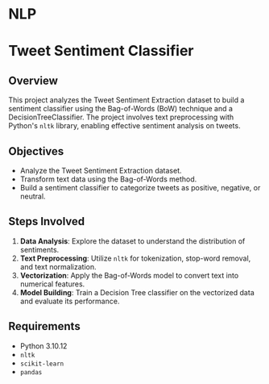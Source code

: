# NLP
# Tweet Sentiment Classifier

## Overview

This project analyzes the Tweet Sentiment Extraction dataset to build a sentiment classifier using the Bag-of-Words (BoW) technique and a DecisionTreeClassifier. The project involves text preprocessing with Python's `nltk` library, enabling effective sentiment analysis on tweets.

## Objectives

- Analyze the Tweet Sentiment Extraction dataset.
- Transform text data using the Bag-of-Words method.
- Build a sentiment classifier to categorize tweets as positive, negative, or neutral.

## Steps Involved

1. **Data Analysis**: Explore the dataset to understand the distribution of sentiments.
2. **Text Preprocessing**: Utilize `nltk` for tokenization, stop-word removal, and text normalization.
3. **Vectorization**: Apply the Bag-of-Words model to convert text into numerical features.
4. **Model Building**: Train a Decision Tree classifier on the vectorized data and evaluate its performance.

## Requirements

- Python 3.10.12
- `nltk`
- `scikit-learn`
- `pandas`
